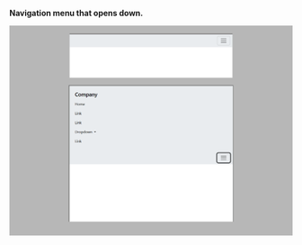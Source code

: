 **Navigation menu that opens down.**

<img src="screenshot.png" alt="webkit-pro" style="width: 800px;">
